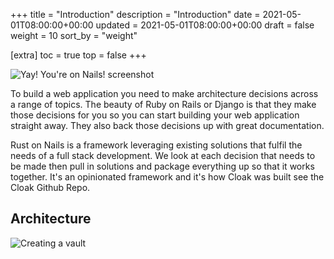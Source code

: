 +++
title = "Introduction"
description = "Introduction"
date = 2021-05-01T08:00:00+00:00
updated = 2021-05-01T08:00:00+00:00
draft = false
weight = 10
sort_by = "weight"

[extra]
toc = true
top = false
+++


![Yay! You're on Nails! screenshot](/yay-your-on-nails.png)

To build a web application you need to make architecture decisions across a range of topics. The beauty of Ruby on Rails or Django is that they make those decisions for you so you can start building your web application straight away. They also back those decisions up with great documentation.

Rust on Nails is a framework leveraging existing solutions that fulfil the needs of a full stack development. We look at each decision that needs to be made then pull in solutions and package everything up so that it works together. It's an opinionated framework and it's how Cloak was built see the Cloak Github Repo.

## Architecture


![Creating a vault](/architecture-diagram.svg)
